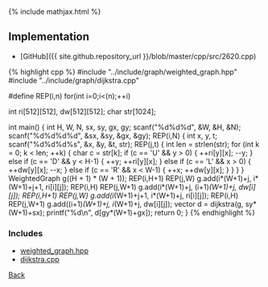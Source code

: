 {% include mathjax.html %}



## Implementation

- [GitHub]({{ site.github.repository_url }}/blob/master/cpp/src/2620.cpp)

{% highlight cpp %}
#include "../include/graph/weighted_graph.hpp"
#include "../include/graph/dijkstra.cpp"

#define REP(i,n) for(int i=0;i<(n);++i)

int ri[512][512], dw[512][512];
char str[1024];

int main() {
  int H, W, N, sx, sy, gx, gy;
  scanf("%d%d%d", &W, &H, &N);
  scanf("%d%d%d%d", &sx, &sy, &gx, &gy);
  REP(i,N) {
    int x, y, t;
    scanf("%d%d%d%s", &x, &y, &t, str);
    REP(j,t) {
      int len = strlen(str);
      for (int k = 0; k < len; ++k) {
        char c = str[k];
        if (c == 'U' && y > 0) { ++ri[y][x]; --y; }
        else if (c == 'D' && y < H-1) { ++y; ++ri[y][x]; }
        else if (c == 'L' && x > 0) { ++dw[y][x]; --x; }
        else if (c == 'R' && x < W-1) { ++x; ++dw[y][x]; }
      }
    }
  }
  WeightedGraph<int> g((H + 1) * (W + 1));
  REP(i,H+1) REP(j,W) g.add(i*(W+1)+j, i*(W+1)+j+1, ri[i][j]);
  REP(i,H) REP(j,W+1) g.add(i*(W+1)+j, (i+1)*(W+1)+j, dw[i][j]);
  REP(i,H+1) REP(j,W) g.add(i*(W+1)+j+1, i*(W+1)+j, ri[i][j]);
  REP(i,H) REP(j,W+1) g.add((i+1)*(W+1)+j, i*(W+1)+j, dw[i][j]);
  vector<int> d = dijkstra(g, sy*(W+1)+sx);
  printf("%d\n", d[gy*(W+1)+gx]);
  return 0;
}
{% endhighlight %}

### Includes

- [weighted_graph.hpp](../include/graph/weighted_graph)
- [dijkstra.cpp](../include/graph/dijkstra)

[Back](..)

